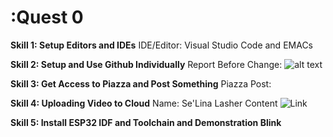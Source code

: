 # **:Quest 0**
**Skill 1: Setup Editors and IDEs**
IDE/Editor: Visual Studio Code and EMACs

**Skill 2: Setup and Use Github Individually**
Report Before Change:
![alt text](https://user-images.githubusercontent.com/55998621/92247287-00d94c00-ee95-11ea-89dd-cda2a99e2c4e.png)

**Skill 3: Get Access to Piazza and Post Something**
Piazza Post:

**Skill 4: Uploading Video to Cloud**
Name: Se'Lina Lasher
Content ![Link]()

**Skill 5: Install ESP32 IDF and Toolchain and Demonstration Blink**